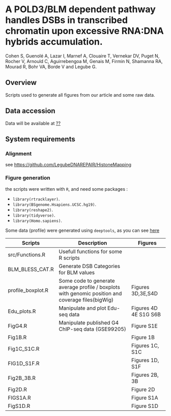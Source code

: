 # A POLD3/BLM dependent pathway handles DSBs in transcribed chromatin upon excessive RNA:DNA hybrids accumulation.

Cohen S, Guenolé A, Lazar I, Marnef A, Clouaire T, Vernekar DV, Puget N, Rocher V, Arnould C, Aguirrebengoa M, Genais M, Firmin N, Shamanna RA, Mourad R, Bohr VA, Borde V and Legube G.


## Overview

Scripts used to generate all figures from our article and some raw data.

## Data accession

Data will be available at [??](https://www.ebi.ac.uk/arrayexpress/experiments/??/)

## System requirements

### Alignment

see https://github.com/LegubeDNAREPAIR/HistoneMapping

### Figure generation

the scripts were written with `R`, and need some packages : 

* `library(rtracklayer)`.
* `library(BSgenome.Hsapiens.UCSC.hg19)`.
* `library(reshape2)`.
* `library(tidyverse)`.
* `library(Homo.sapiens)`.

Some data (profile) were generated using `deeptools`, as you can see [here](script/snakefile)

| Scripts           | Description                                                                                       | Figures               |
|-------------------|---------------------------------------------------------------------------------------------------|-----------------------|
| src/Functions.R   | Usefull functions for some R scripts                                                              |                       |
| BLM_BLESS_CAT.R   | Generate DSB Categories for BLM values                                                            |                       |
| profile_boxplot.R | Some code to generate average profile / boxplots with genomic position and coverage files(bigWig) | Figures 3D,3E,S4D     |
| Edu_plots.R       | Manipulate and plot Edu-seq data                                                                  | Figures 4D 4E S1G S6B |
| FigG4.R           | Manipulate published G4 ChIP-seq data (GSE99205)                                                  | Figure S1E            |
| Fig1B.R           |                                                                                                   | Figure 1B             |
| Fig1C_S1C.R       |                                                                                                   | Figures 1C, S1C       |
| FIG1D_S1F.R       |                                                                                                   | Figures 1D, S1F       |
| Fig2B_3B.R        |                                                                                                   | Figures 2B, 3B        |
| Fig2D.R           |                                                                                                   | Figure 2D             |
| FIGS1A.R          |                                                                                                   | Figure S1A            |
| FigS1D.R          |                                                                                                   | Figure S1D            |